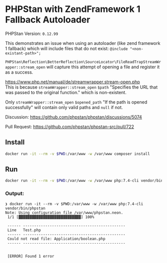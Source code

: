 # PHPStan with ZendFramework 1 Fallback Autoloader
PHPStan Version: ```0.12.99```  

This demonstrates an issue when using an autoloader (like zend framework 1 fallback) which will
include files that do not exist: `@include "<non-existant-path>";`

```PHPStan\Reflection\BetterReflection\SourceLocator\FileReadTrapStreamWrapper::stream_open```
will capture this attempt of opening a file and register it as a success.

https://www.php.net/manual/de/streamwrapper.stream-open.php  
This is because ```streamWrapper::stream_open``` ```$path``` "Specifies the URL that was passed to the original function." which is non-existent.

Only ```streamWrapper::stream_open``` ```$opened_path``` "If the path is opened successfully" will contain only valid paths and ```null``` if not.

Discussion: https://github.com/phpstan/phpstan/discussions/5074

Pull Request: https://github.com/phpstan/phpstan-src/pull/722

## Install
```bash
docker run -it --rm -v $PWD:/var/www -w /var/www composer install
```

## Run
```bash
docker run -it --rm -v $PWD:/var/www -w /var/www php:7.4-cli vendor/bin/phpstan
```

### Output:
```
❯ docker run -it --rm -v $PWD:/var/www -w /var/www php:7.4-cli vendor/bin/phpstan
Note: Using configuration file /var/www/phpstan.neon.
 1/1 [▓▓▓▓▓▓▓▓▓▓▓▓▓▓▓▓▓▓▓▓▓▓▓▓▓▓▓▓] 100%
 
 ------ ----------------------------------------------
 Line   Test.php
 ------ ----------------------------------------------
 Could not read file: Application/boolean.php
 ------ ----------------------------------------------
 
                                                                                                                         
 [ERROR] Found 1 error
```
